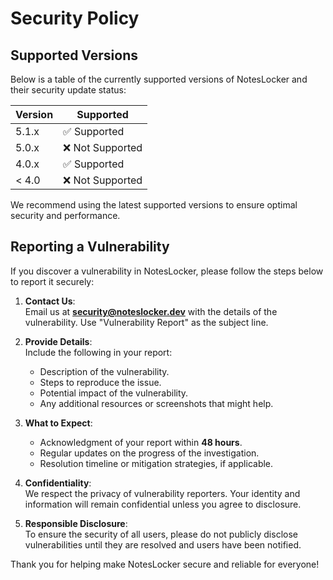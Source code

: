 # Security Policy

## Supported Versions

Below is a table of the currently supported versions of NotesLocker and their security update status:

| Version | Supported          |
| ------- | ------------------ |
| 5.1.x   | ✅ Supported        |
| 5.0.x   | ❌ Not Supported    |
| 4.0.x   | ✅ Supported        |
| < 4.0   | ❌ Not Supported    |

We recommend using the latest supported versions to ensure optimal security and performance.

## Reporting a Vulnerability

If you discover a vulnerability in NotesLocker, please follow the steps below to report it securely:

1. **Contact Us**:  
   Email us at **security@noteslocker.dev** with the details of the vulnerability. Use "Vulnerability Report" as the subject line.

2. **Provide Details**:  
   Include the following in your report:
   - Description of the vulnerability.
   - Steps to reproduce the issue.
   - Potential impact of the vulnerability.
   - Any additional resources or screenshots that might help.

3. **What to Expect**:  
   - Acknowledgment of your report within **48 hours**.
   - Regular updates on the progress of the investigation.
   - Resolution timeline or mitigation strategies, if applicable.

4. **Confidentiality**:  
   We respect the privacy of vulnerability reporters. Your identity and information will remain confidential unless you agree to disclosure.

5. **Responsible Disclosure**:  
   To ensure the security of all users, please do not publicly disclose vulnerabilities until they are resolved and users have been notified.

Thank you for helping make NotesLocker secure and reliable for everyone!
